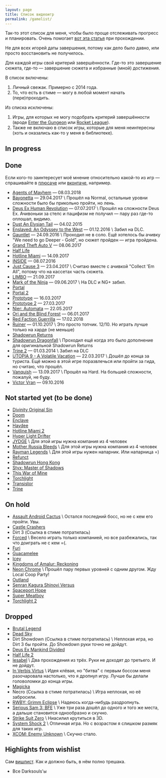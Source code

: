```yaml
---
layout: page
title: Список видеоигр
permalink: /gamelist/
---
```

Так-то этот список для меня, чтобы было проще отслеживать прогресс и планировать. Очень помогает [вот эта статья](https://dtf.ru/3668-kak-zastavit-sebya-prohodit-dlinnye-igry) при прохождении.

Не для всех игорей даты завершения, потому как дело было давно, или просто восстановить не получилось.

Для каждой игры свой критерий завершённости. Где-то это завершение сюжета, где-то — завершение сюжета и избранные (мной) достижения.

В список включены:
1. Личный свежак. Примерно с 2014 года.
2. То, что есть в стиме — могу в любой момент начать (пере)проходить.

Из списка исключены:
1. Игры, для которых не могу подобрать критерий завершённости (вроде [Enter the Gungeon](http://store.steampowered.com/app/311690/Enter_the_Gungeon/) или [Rocket League](http://store.steampowered.com/app/252950/Rocket_League/)).
2. Также не включаю в список игры, которые для меня неинтересны (хоть и оказались как-то у меня в библиотеке).

## In progress

## Done
Если кого-то заинтересует моё мнение относительно какой-то из игр — спрашивайте в [плюсаче](https://plus.google.com/u/0/111577518760980284675) или [вконтаче](https://vk.com/v_emperor), например.
- [Agents of Mayhem](http://store.steampowered.com/app/304530/Agents_of_Mayhem/) — 08.03.2018
- [Bayonetta](http://store.steampowered.com/app/460790/agecheck) — 29.04.2017 \\
  Прошёл на Normal, остальные уровни сложности было бы прикольно пройти, но лень.
- [Deus Ex Human Revolution](http://store.steampowered.com/app/238010/Deus_Ex_Human_Revolution__Directors_Cut/) — 07.07.2017 \\
Прошёл на сложности Deus Ex. Ачивоньки за стелс и пацифизм не получил — пару раз где-то оплошал, видимо.
- [Dust An Elysian Tail](http://store.steampowered.com/app/236090/Dust_An_Elysian_Tail/) — 04.02.2015
- [Enslaved: An Odyssey to the West](http://store.steampowered.com/app/245280/ENSLAVED_Odyssey_to_the_West_Premium_Edition/) — 01.12.2016 \\
  Забил на DLC.
- [Gauntlet](http://store.steampowered.com/app/258970/Gauntlet_Slayer_Edition/) — 24.09.2016 \\
  Проходил не в соло. Ещё хотелось бы ачивку "We need to go Deeper - Gold", но сюжет пройден — игра пройдена.
- [Grand Theft Auto V](http://store.steampowered.com/app/271590/Grand_Theft_Auto_V/) — 08.06.2017
- [Half Life](http://store.steampowered.com/app/70/HalfLife/)
- [Hotline Miami](http://store.steampowered.com/app/219150/Hotline_Miami/) — 14.09.2017
- [INSIDE](http://store.steampowered.com/app/304430/INSIDE/) — 08.07.2016
- [Just Cause 3](http://store.steampowered.com/app/225540/Just_Cause_3/) — 23.04.2017 \\
  Считаю вместе с ачивкой "Collect 'Em All", потому что на кассетах часть сюжета.
- [LIMBO](http://store.steampowered.com/app/48000/LIMBO/) — 21.09.2017
- [Mark of the Ninja](http://store.steampowered.com/app/214560/Mark_of_the_Ninja/) — 09.06.2017 \\
  На DLC и NG+ забил.
- [Portal](http://store.steampowered.com/app/400/Portal/)
- [Portal 2](http://store.steampowered.com/app/620/Portal_2/)
- [Prototype](http://store.steampowered.com/app/10150/Prototype/) — 16.03.2017
- [Prototype 2](http://store.steampowered.com/app/115320/Prototype_2/) — 27.03.2017
- [Nier: Automata](http://store.steampowered.com/app/524220/NieRAutomata/) — 22.05.2017
- [Ori and the Blind Forest](http://store.steampowered.com/app/387290/Ori_and_the_Blind_Forest_Definitive_Edition/) — 06.01.2017
- [Red Faction Guerrilla](http://store.steampowered.com/app/20500/Red_Faction_Guerrilla_Steam_Edition/) — 17.02.2018
- [Ruiner](http://store.steampowered.com/app/464060/RUINER/) — 01.10.2017 \\
  Это просто топчик. 12/10. Но играть лучше только на харде (не меньше)
- [Shadowrun Returns](http://store.steampowered.com/app/234650/Shadowrun_Returns/)
- [Shadowrun Dragonfall](http://store.steampowered.com/app/300550/Shadowrun_Dragonfall__Directors_Cut/) \\
  Проходил ещё когда это было дополнение для оригинальной Shadowrun Returns
- [Trine 2](http://store.steampowered.com/app/35720/Trine_2_Complete_Story/) — 01.03.2014 \\
  Забил на DLC
- [UTOPIA 9 - A Volatile Vacation](http://store.steampowered.com/app/405000/UTOPIA_9__A_Volatile_Vacation/) — 22.03.2017 \\
  Дошёл до конца за туриста. Ещё можно в этой игре поразвлечься или пройти за гида, но считаю, что прошёл.
- [Vanquish](http://store.steampowered.com/app/460810/Vanquish/) — 13.09.2017 \\
  Прошёл на Hard. На большей сложности, пожалуй, не буду.
- [Victor Vran](http://store.steampowered.com/app/345180/Victor_Vran_ARPG/) — 09.10.2016

## Not started yet (to be done)
- [Divinity Original Sin](http://store.steampowered.com/app/373420/Divinity_Original_Sin__Enhanced_Edition/)
- [Doom](http://store.steampowered.com/app/379720/DOOM/)
- [Enclave](http://store.steampowered.com/app/253980/Enclave/)
- [Haydee](http://store.steampowered.com/app/530890/Haydee/)
- [Hotline Miami 2](http://store.steampowered.com/app/274170/Hotline_Miami_2_Wrong_Number/)
- [Hyper Light Drifter](http://store.steampowered.com/app/257850/Hyper_Light_Drifter/)
- [JYDGE](http://store.steampowered.com/app/654050/JYDGE/) \\
  Для этой игры нужна компания из 4 человек
- [Mother Russia Bleeds](http://store.steampowered.com/app/361300/Mother_Russia_Bleeds/) \\
  Для этой игры нужна компания из 4 человек
- [Rayman Legends](http://store.steampowered.com/app/242550/Rayman_Legends/) \\
  Для этой игры нужен напарник. Или напарница =)
- [Refunct](http://store.steampowered.com/app/406150/Refunct/)
- [Shadowrun Hong Kong](http://store.steampowered.com/app/346940/Shadowrun_Hong_Kong__Extended_Edition/)
- [Styx: Master of Shadows](http://store.steampowered.com/app/242640/Styx_Master_of_Shadows/)
- [This War of Mine](http://store.steampowered.com/app/282070/This_War_of_Mine/)
- [Torchlight](http://store.steampowered.com/app/41500/Torchlight/)
- [Transistor](http://store.steampowered.com/app/237930/Transistor/)
- [Trine](http://store.steampowered.com/app/35700/Trine_Enchanted_Edition/)

## On hold
- [Assault Android Cactus](http://store.steampowered.com/app/250110/Assault_Android_Cactus/) \\
  Остался последний босс, но не с кем его пройти. Увы.
- [Castle Crashers](http://store.steampowered.com/app/204360/Castle_Crashers/)
- Dirt 3 (Ссылка в стиме потратилась)
- [Forced](http://store.steampowered.com/app/249990/FORCED_Slightly_Better_Edition/) \\
  Весело играть только компанией, но все разбежались, так что доиграть не с кем =(.
- [Furi](http://store.steampowered.com/app/423230/Furi/)
- [Guacamelee](http://store.steampowered.com/app/275390/Guacamelee_Super_Turbo_Championship_Edition/)
- [Icey](http://store.steampowered.com/app/553640/ICEY/)
- [Kingdoms of Amalur: Reckoning](http://store.steampowered.com/app/102500/Kingdoms_of_Amalur_Reckoning/)
- [Neon Chrome](http://store.steampowered.com/app/428750/Neon_Chrome/) \\
  Прошёл пару первых уровней с одним другом. Жду Local Coop Party!
- [Outland](http://store.steampowered.com/app/305050/Outland/)
- [Senran Kagura Shinovi Versus](http://store.steampowered.com/app/411830/SENRAN_KAGURA_SHINOVI_VERSUS/)
- [Spaceport Hope](http://store.steampowered.com/app/394540/Spaceport_Hope/)
- [Super Meatboy](http://store.steampowered.com/app/40800/Super_Meat_Boy/)
- [Torchlight 2](http://store.steampowered.com/app/200710/Torchlight_II/)

## Dropped
- [Brutal Legend](http://store.steampowered.com/app/225260/Brutal_Legend/)
- [Dead Sky](http://store.steampowered.com/app/259700/Dead_Sky/)
- Dirt Showdown (Ссылка в стиме потратилась) \\
  Неплохая игра, но Dirt 3 бы пройти. До Showdown руки точно не дойдут.
- [Deus Ex Mankind Divided](http://store.steampowered.com/app/337000/Deus_Ex_Mankind_Divided/)
- [Half Life 2](http://store.steampowered.com/app/220/HalfLife_2/)
- [Iesabel](http://store.steampowered.com/app/248710/Iesabel/) \\
  Два прохождения из трёх. Руки не доходят до третьего. И не дойдут.
- [In Verbis Virtus](http://store.steampowered.com/app/242840/In_Verbis_Virtus/) \\
  Идея клёвая, но "битва" с первым боссом меня разочаровала настолько, что я дропнул игру. Лучше бы делали головоломки до конца игры.
- [Magicka](http://store.steampowered.com/app/42910/Magicka/)
- Necro (Ссылка в стиме потратилась) \\
  Игра неплохая, но её забросили.
- [RWBY: Grimm Eclipse](http://store.steampowered.com/app/418340/RWBY_Grimm_Eclipse/) \\
  Надеюсь когда-нибудь раздропнуть.
- [Serious Sam 3: BFE](http://store.steampowered.com/app/41070/Serious_Sam_3_BFE/) \\
  Уже три раза дошёл до одного и того же места, а дальше становится однообразно и скучно.
- [Strike Suit Zero](http://store.steampowered.com/app/209540/Strike_Suit_Zero/) \\
  Ниасилил крутиться в 3D.
- [System Shock 2](http://store.steampowered.com/app/238210/System_Shock_2/) \\
  Отличная игра. Но с возрастом я слишком размяк для таких игр.
- [XCOM: Enemy Unknown](http://store.steampowered.com/app/200510/XCOM_Enemy_Unknown/) \\
  Скучно стало.

## Highlights from wishlist
Сам [вишлист](http://steamcommunity.com/id/VtEmperor/wishlist). Как и должно быть, в нём полно трешака.
- Все Darksouls'ы
